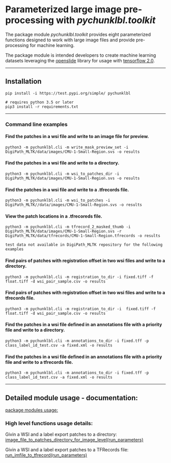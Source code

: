 # Parameterized large image pre-processing with _*pychunklbl.toolkit*_
The package module _*pychunklbl.toolkit*_ provides eight parameterized functions designed to work with large image files and provide pre-processing for machine learning.

The package module is intended developers to create machine learning datasets leveraging the [openslide](https://openslide.org/) library for usage with [tensorflow 2.0](https://www.tensorflow.org/).

****
## Installation
```
pip install -i https://test.pypi.org/simple/ pychunklbl

# requires python 3.5 or later
pip3 install -r requirements.txt
```

****
### Command line examples

#### Find the patches in a wsi file and write to an image file for preview.
```
python3 -m pychunklbl.cli -m write_mask_preview_set -i DigiPath_MLTK/data/images/CMU-1-Small-Region.svs -o results
```

#### Find the patches in a wsi file and write to a directory.
```
python3 -m pychunklbl.cli -m wsi_to_patches_dir -i DigiPath_MLTK/data/images/CMU-1-Small-Region.svs -o results
```

#### Find the patches in a wsi file and write to a .tfrecords file.
```
python3 -m pychunklbl.cli -m wsi_to_patches -i DigiPath_MLTK//data/images/CMU-1-Small-Region.svs -o results
```

#### View the patch locations in a .tfrecoreds file.
```
python3 -m pychunklbl.cli -m tfrecord_2_masked_thumb -i DigiPath_MLTK/data/images/CMU-1-Small-Region.svs -r DigiPath_MLTK/data/tfrecords/CMU-1-Small-Region.tfrecords -o results
```

`test data not available in DigiPath_MLTK repository for the following examples`

#### Find pairs of patches with registration offset in two wsi files and write to a directory.
```
python3 -m pychunklbl.cli -m registration_to_dir -i fixed.tiff -f float.tiff -d wsi_pair_sample.csv -o results
```

#### Find pairs of patches with registration offset in two wsi files and write to a tfrecords file.
```
python3 -m pychunklbl.cli -m registration_to_dir -i  fixed.tiff -f float.tiff -d wsi_pair_sample.csv -o results
```

#### Find the patches in a wsi file defined in an annotations file with a priority file and write to a directory.
```
python3 -m pychunklbl.cli -m annotations_to_dir -i fixed.tff -p class_label_id_test.csv -a fixed.xml -o results
```

#### Find the patches in a wsi file defined in an annotations file with a priority file and write to a tfrecords file.
```
python3 -m pychunklbl.cli -m annotations_to_dir -i fixed.tff -p class_label_id_test.csv -a fixed.xml -o results
```

****
## Detailed module usage - documentation:
[package modules usage:](https://ncsa.github.io/DigiPath_MLTK/) <br>

### High level functions usage details:
Givin a WSI and a label export patches to a directory: <br> [image_file_to_patches_directory_for_image_level(run_parameters)](https://ncsa.github.io/DigiPath_MLTK/image_file_to_patches_directory_for_image_level.html) <br>

Givin a WSI and a label export patches to a TFRecords file: <br> 
[run_imfile_to_tfrecord(run_parameters)](https://ncsa.github.io/DigiPath_MLTK/image_file_to_tfrecord_and_view_tfrecord.html) <br>


